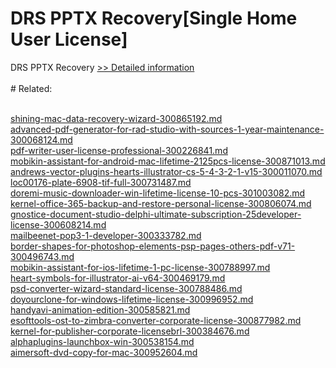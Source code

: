 # DRS PPTX Recovery[Single Home User License]
DRS PPTX Recovery
[>> Detailed information](https://secure.shareit.com/shareit/product.html?productid=301010117&affiliateid=200057808)<br/><br/># Related:

<br />[shining-mac-data-recovery-wizard-300865192.md](https://github.com/downloadplanet/downloadplanet/blob/main/shining-mac-data-recovery-wizard-300865192.md)<br />[advanced-pdf-generator-for-rad-studio-with-sources-1-year-maintenance-300068124.md](https://github.com/downloadplanet/downloadplanet/blob/main/advanced-pdf-generator-for-rad-studio-with-sources-1-year-maintenance-300068124.md)<br />[pdf-writer-user-license-professional-300226841.md](https://github.com/downloadplanet/downloadplanet/blob/main/pdf-writer-user-license-professional-300226841.md)<br />[mobikin-assistant-for-android-mac-lifetime-2125pcs-license-300871013.md](https://github.com/downloadplanet/downloadplanet/blob/main/mobikin-assistant-for-android-mac-lifetime-2125pcs-license-300871013.md)<br />[andrews-vector-plugins-hearts-illustrator-cs-5-4-3-2-1-v15-300011070.md](https://github.com/downloadplanet/downloadplanet/blob/main/andrews-vector-plugins-hearts-illustrator-cs-5-4-3-2-1-v15-300011070.md)<br />[loc00176-plate-6908-tif-full-300731487.md](https://github.com/downloadplanet/downloadplanet/blob/main/loc00176-plate-6908-tif-full-300731487.md)<br />[doremi-music-downloader-win-lifetime-license-10-pcs-301003082.md](https://github.com/downloadplanet/downloadplanet/blob/main/doremi-music-downloader-win-lifetime-license-10-pcs-301003082.md)<br />[kernel-office-365-backup-and-restore-personal-license-300806074.md](https://github.com/downloadplanet/downloadplanet/blob/main/kernel-office-365-backup-and-restore-personal-license-300806074.md)<br />[gnostice-document-studio-delphi-ultimate-subscription-25developer-license-300608214.md](https://github.com/downloadplanet/downloadplanet/blob/main/gnostice-document-studio-delphi-ultimate-subscription-25developer-license-300608214.md)<br />[mailbeenet-pop3-1-developer-300333782.md](https://github.com/downloadplanet/downloadplanet/blob/main/mailbeenet-pop3-1-developer-300333782.md)<br />[border-shapes-for-photoshop-elements-psp-pages-others-pdf-v71-300496743.md](https://github.com/downloadplanet/downloadplanet/blob/main/border-shapes-for-photoshop-elements-psp-pages-others-pdf-v71-300496743.md)<br />[mobikin-assistant-for-ios-lifetime-1-pc-license-300788997.md](https://github.com/downloadplanet/downloadplanet/blob/main/mobikin-assistant-for-ios-lifetime-1-pc-license-300788997.md)<br />[heart-symbols-for-illustrator-ai-v64-300469179.md](https://github.com/downloadplanet/downloadplanet/blob/main/heart-symbols-for-illustrator-ai-v64-300469179.md)<br />[psd-converter-wizard-standard-license-300788486.md](https://github.com/downloadplanet/downloadplanet/blob/main/psd-converter-wizard-standard-license-300788486.md)<br />[doyourclone-for-windows-lifetime-license-300996952.md](https://github.com/downloadplanet/downloadplanet/blob/main/doyourclone-for-windows-lifetime-license-300996952.md)<br />[handyavi-animation-edition-300585821.md](https://github.com/downloadplanet/downloadplanet/blob/main/handyavi-animation-edition-300585821.md)<br />[esofttools-ost-to-zimbra-converter-corporate-license-300877982.md](https://github.com/downloadplanet/downloadplanet/blob/main/esofttools-ost-to-zimbra-converter-corporate-license-300877982.md)<br />[kernel-for-publisher-corporate-licensebrl-300384676.md](https://github.com/downloadplanet/downloadplanet/blob/main/kernel-for-publisher-corporate-licensebrl-300384676.md)<br />[alphaplugins-launchbox-win-300538154.md](https://github.com/downloadplanet/downloadplanet/blob/main/alphaplugins-launchbox-win-300538154.md)<br />[aimersoft-dvd-copy-for-mac-300952604.md](https://github.com/downloadplanet/downloadplanet/blob/main/aimersoft-dvd-copy-for-mac-300952604.md)